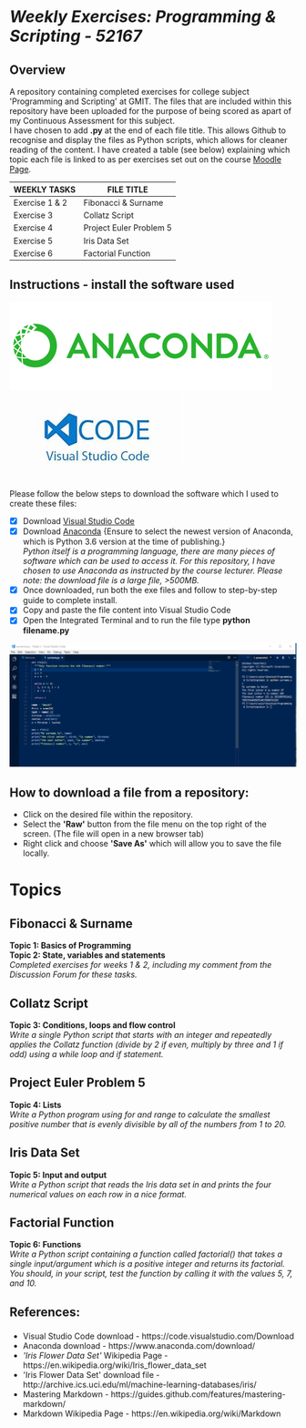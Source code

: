 # <em>Weekly Exercises: Programming & Scripting - 52167</em>
## Overview
A repository containing completed exercises for college subject 'Programming and Scripting' at GMIT.
The files that are included within this repository have been uploaded for the purpose of being scored as apart of my Continuous Assessment for this subject.  
I have chosen to add <strong>.py</strong> at the end of each file title. This allows Github to recognise and display the files as  Python scripts, which allows for cleaner reading of the content.
I have created a table (see below) explaining which topic each file is linked to as per exercises set out on the course <a href="https://learnonline.gmit.ie/course/view.php?id=3940">Moodle Page</a>.

WEEKLY TASKS |  FILE TITLE 
------------ | -------------
Exercise 1 & 2 | Fibonacci & Surname
Exercise 3 | Collatz Script
Exercise 4 | Project Euler Problem 5
Exercise 5 | Iris Data Set
Exercise 6 | Factorial Function

## Instructions - install the software used

![Anaconda logo](logo-dark.png)   ![Visual Studio Code logo](vsc.jpg)

Please follow the below steps to download the software which I used to create these files:
- [x] Download <a href="https://code.visualstudio.com/Download">Visual Studio Code</a>
- [x] Download <a href="https://www.anaconda.com/download/">Anaconda</a> {Ensure to select the newest version of Anaconda, which is Python 3.6 version at the time of publishing.} <br/> 
<em>Python itself is a programming language, there are many pieces of software which can be used to access it. For this repository, I have chosen to use Anaconda as instructed by the course lecturer. Please note: the download file is a large file, >500MB.</em> <br/>
- [x] Once downloaded, run both the exe files and follow to step-by-step guide to complete install.
- [x] Copy and paste the file content into Visual Studio Code
- [x] Open the Integrated Terminal and to run the file type <strong>python filename.py</strong>

![Visual Studio Code](https://github.com/vwalsh86/programming-exercises/blob/master/surname.PNG?raw=true)

## How to download a file from a repository:
<ul>
<li> Click on the desired file within the repository.
<li> Select the <strong>'Raw'</strong> button from the file menu on the top right of the screen. (The file will open in a new browser tab)
<li> Right click and choose <strong>'Save As'</strong> which will allow you to save the file locally.
</ul>

# Topics 

## Fibonacci & Surname
<strong>Topic 1: Basics of Programming</strong> <br/>
<strong>Topic 2: State, variables and statements</strong> <br/>
<em>Completed exercises for weeks 1 & 2, including my comment from the Discussion Forum for these tasks.</em>

## Collatz Script
<strong>Topic 3: Conditions, loops and flow control</strong> <br/>
<em>Write a single Python script that starts with an integer and repeatedly applies the Collatz function (divide by 2 if even, multiply by three and 1 if odd) using a while loop and if statement. </em>

## Project Euler Problem 5
<strong>Topic 4: Lists</strong>  <br/>
<em>Write a Python program using for and range to calculate the smallest positive number that is evenly divisible by all of the numbers from 1 to 20.</em>

## Iris Data Set
<strong>Topic 5: Input and output</strong> <br/>
<em>Write a Python script that reads the Iris data set in and prints the four numerical values on each row in a nice format.</em> 

## Factorial Function
<strong>Topic 6: Functions</strong> <br/>
<em> Write a Python script containing a function called factorial() that takes a single input/argument which is a positive integer and returns its factorial. You should, in your script, test the function by calling it with the values 5, 7, and 10.</em>

## <p>References:</p>

<ul>
<li>Visual Studio Code download - https://code.visualstudio.com/Download</li>
<li>Anaconda download - https://www.anaconda.com/download/</li>
<li><em>'Iris Flower Data Set'</em> Wikipedia Page - https://en.wikipedia.org/wiki/Iris_flower_data_set</li>
<li>'Iris Flower Data Set' download file - http://archive.ics.uci.edu/ml/machine-learning-databases/iris/</li>
<li>Mastering Markdown - https://guides.github.com/features/mastering-markdown/</li>
<li>Markdown Wikipedia Page - https://en.wikipedia.org/wiki/Markdown</li>
</ul>
